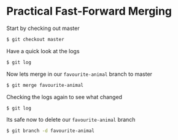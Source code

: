 # Practical Fast-Forward Merging

Start by checking out master 
```sh
$ git checkout master
```

Have a quick look at the logs
```sh
$ git log
```

Now lets merge in our `favourite-animal` branch to master
```sh
$ git merge favourite-animal
```

Checking the logs again to see what changed
```sh
$ git log
```

Its safe now to delete our `favourite-animal` branch
```sh
$ git branch -d favourite-animal
```

